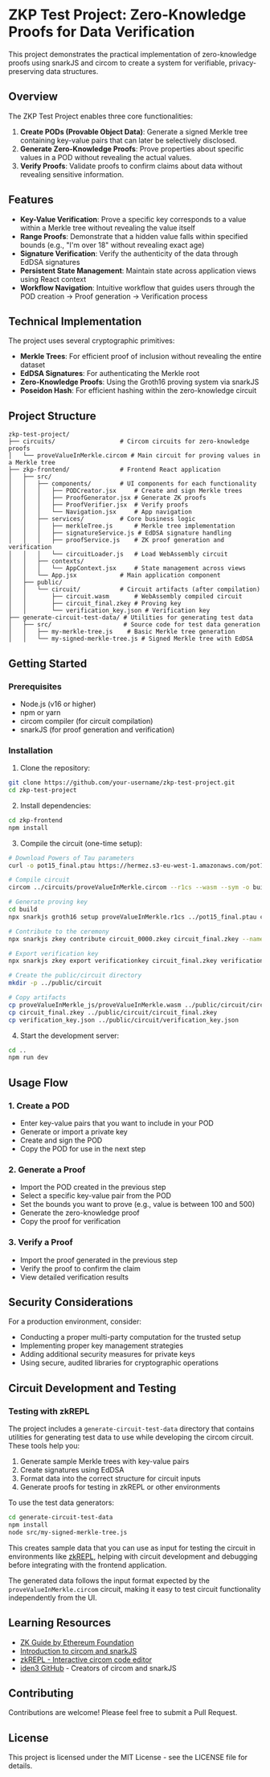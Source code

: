 # ZKP Test Project: Zero-Knowledge Proofs for Data Verification

This project demonstrates the practical implementation of zero-knowledge proofs using snarkJS and circom to create a system for verifiable, privacy-preserving data structures.

## Overview

The ZKP Test Project enables three core functionalities:

1. **Create PODs (Provable Object Data)**: Generate a signed Merkle tree containing key-value pairs that can later be selectively disclosed.
2. **Generate Zero-Knowledge Proofs**: Prove properties about specific values in a POD without revealing the actual values.
3. **Verify Proofs**: Validate proofs to confirm claims about data without revealing sensitive information.

## Features

- **Key-Value Verification**: Prove a specific key corresponds to a value within a Merkle tree without revealing the value itself
- **Range Proofs**: Demonstrate that a hidden value falls within specified bounds (e.g., "I'm over 18" without revealing exact age)
- **Signature Verification**: Verify the authenticity of the data through EdDSA signatures
- **Persistent State Management**: Maintain state across application views using React context
- **Workflow Navigation**: Intuitive workflow that guides users through the POD creation → Proof generation → Verification process

## Technical Implementation

The project uses several cryptographic primitives:

- **Merkle Trees**: For efficient proof of inclusion without revealing the entire dataset
- **EdDSA Signatures**: For authenticating the Merkle root
- **Zero-Knowledge Proofs**: Using the Groth16 proving system via snarkJS
- **Poseidon Hash**: For efficient hashing within the zero-knowledge circuit

## Project Structure

```
zkp-test-project/
├── circuits/                  # Circom circuits for zero-knowledge proofs
│   └── proveValueInMerkle.circom # Main circuit for proving values in a Merkle tree
├── zkp-frontend/              # Frontend React application
│   ├── src/
│   │   ├── components/        # UI components for each functionality
│   │   │   ├── PODCreator.jsx     # Create and sign Merkle trees
│   │   │   ├── ProofGenerator.jsx # Generate ZK proofs
│   │   │   ├── ProofVerifier.jsx  # Verify proofs
│   │   │   └── Navigation.jsx     # App navigation
│   │   ├── services/          # Core business logic
│   │   │   ├── merkleTree.js      # Merkle tree implementation
│   │   │   ├── signatureService.js # EdDSA signature handling
│   │   │   ├── proofService.js    # ZK proof generation and verification
│   │   │   └── circuitLoader.js   # Load WebAssembly circuit
│   │   ├── contexts/
│   │   │   └── AppContext.jsx     # State management across views
│   │   └── App.jsx            # Main application component
│   ├── public/
│   │   └── circuit/           # Circuit artifacts (after compilation)
│   │       ├── circuit.wasm       # WebAssembly compiled circuit
│   │       ├── circuit_final.zkey # Proving key
│   │       └── verification_key.json # Verification key
├── generate-circuit-test-data/ # Utilities for generating test data
│   ├── src/                    # Source code for test data generation
│   │   ├── my-merkle-tree.js    # Basic Merkle tree generation
│   │   └── my-signed-merkle-tree.js # Signed Merkle tree with EdDSA
```

## Getting Started

### Prerequisites

- Node.js (v16 or higher)
- npm or yarn
- circom compiler (for circuit compilation)
- snarkJS (for proof generation and verification)

### Installation

1. Clone the repository:
```bash
git clone https://github.com/your-username/zkp-test-project.git
cd zkp-test-project
```

2. Install dependencies:
```bash
cd zkp-frontend
npm install
```

3. Compile the circuit (one-time setup):
```bash
# Download Powers of Tau parameters
curl -o pot15_final.ptau https://hermez.s3-eu-west-1.amazonaws.com/pot15_final.ptau

# Compile circuit
circom ../circuits/proveValueInMerkle.circom --r1cs --wasm --sym -o build

# Generate proving key
cd build
npx snarkjs groth16 setup proveValueInMerkle.r1cs ../pot15_final.ptau circuit_0000.zkey

# Contribute to the ceremony
npx snarkjs zkey contribute circuit_0000.zkey circuit_final.zkey --name="First contribution" -e="random entropy"

# Export verification key
npx snarkjs zkey export verificationkey circuit_final.zkey verification_key.json

# Create the public/circuit directory
mkdir -p ../public/circuit

# Copy artifacts
cp proveValueInMerkle_js/proveValueInMerkle.wasm ../public/circuit/circuit.wasm
cp circuit_final.zkey ../public/circuit/circuit_final.zkey
cp verification_key.json ../public/circuit/verification_key.json
```

4. Start the development server:
```bash
cd ..
npm run dev
```

## Usage Flow

### 1. Create a POD
- Enter key-value pairs that you want to include in your POD
- Generate or import a private key
- Create and sign the POD
- Copy the POD for use in the next step

### 2. Generate a Proof
- Import the POD created in the previous step
- Select a specific key-value pair from the POD
- Set the bounds you want to prove (e.g., value is between 100 and 500)
- Generate the zero-knowledge proof
- Copy the proof for verification

### 3. Verify a Proof
- Import the proof generated in the previous step
- Verify the proof to confirm the claim
- View detailed verification results

## Security Considerations

For a production environment, consider:
- Conducting a proper multi-party computation for the trusted setup
- Implementing proper key management strategies
- Adding additional security measures for private keys
- Using secure, audited libraries for cryptographic operations

## Circuit Development and Testing

### Testing with zkREPL

The project includes a `generate-circuit-test-data` directory that contains utilities for generating test data to use while developing the circom circuit. These tools help you:

1. Generate sample Merkle trees with key-value pairs
2. Create signatures using EdDSA
3. Format data into the correct structure for circuit inputs
4. Generate proofs for testing in zkREPL or other environments

To use the test data generators:

```bash
cd generate-circuit-test-data
npm install
node src/my-signed-merkle-tree.js
```

This creates sample data that you can use as input for testing the circuit in environments like [zkREPL](https://zkrepl.dev/), helping with circuit development and debugging before integrating with the frontend application.

The generated data follows the input format expected by the `proveValueInMerkle.circom` circuit, making it easy to test circuit functionality independently from the UI.

## Learning Resources

- [ZK Guide by Ethereum Foundation](https://ethereum.org/en/zero-knowledge-proofs/)
- [Introduction to circom and snarkJS](https://docs.circom.io/)
- [zkREPL - Interactive circom code editor](https://zkrepl.dev/)
- [iden3 GitHub](https://github.com/iden3) - Creators of circom and snarkJS

## Contributing

Contributions are welcome! Please feel free to submit a Pull Request.

## License

This project is licensed under the MIT License - see the LICENSE file for details. 